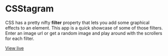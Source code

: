 # CSStagram
CSS has a pretty nifty <strong>filter</strong> property that lets you add some graphical effects to an element. This app is a quick showcase of some of those filters. Enter an image url or get a random image and play around with the scrollers for each filter.

[View live](https://css-insta.surge.sh)
